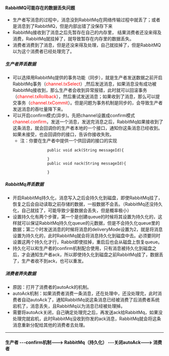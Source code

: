 #### RabbitMQ可能存在的数据丢失问题
- 生产者写消息的过程中，消息没到RabbitMq在网络传输过程中就丢了；或者是消息到了RabbitMQ，但是内部出错了没保存下来
- RabbitMq接收到了消息之后先暂存在自己的内存里， 结果消费者还没来得及消费，RabbitMq就挂掉了，就导致暂存在内存里的数据丢失。
- 消费者消费到了消息，但是还没来得及处理，自己就挂掉了，但是RabbitMQ以为这个消费者已经处理完了。
##### 生产者弄丢数据
- 可以选择用RabbitMq提供的<font bgcolor= "yellow">事务功能（同步）</font>，就是生产者发送数据之前开启RabbitMq事务（<font color="red">channel.txSelect</font>）,然后发送消息，如果消息没有成功被RabbitMq接收到，那么生产者会收到异常报错，此时就可以回滚事务（<font color="red">channel.txRollback</font>），然后重试发送消息；如果收到了消息，那么可以提交事务（<font color="red">channel.txCommit</font>）。但是问题为事务机制是同步的，会导致生产者发送消息的吞吐量降下来。
- 可以开启<font bgcolor= "yellow">confirm模式(异步)</font>。先把channel设置成confirm模式<font color="red">channel.confirm</font>，发送一个消息，发送完消息之后，RabbitMq如果接收到了这条消息，就会回调你的生产者本地的一个接口，通知你这条消息已经收到。如果未接受，也会回调你的接口，告诉你接收失败。
    - 注：你要在生产者中提供一个供回调的接口的实现
        ```
                    public void ack(String messageId){
                        
                    }
                    public void nack(String messageId){
                        
                    }
        ```
##### RabbitMq弄丢数据
- 开启RabbitMq持久化，消息写入之后会持久化到磁盘，即使RabbitMq挂了，恢复之后会自动读取之前存储的数据，一般数据不会丢。（RabbitMq还没持久化，自己就挂了，可能导致少量数据会丢失，但是概率极小）
- 设置持久化有两个步骤，第一个是创建queue的时候将其设置为持久化的，这样就可以保证RabbitMq持久化queue的元数据，但是不会持久化queue里的数据；第二个时发送消息的时候将消息的deliveryMode设置为2，就是将消息设置为持久化的，此时RabbitMq就会将消息持久化到磁盘中去。必须要同时设置这两个持久化才行，Rabbit即使挂掉，重启后也会从磁盘上恢复queue。
- 持久化可以和生产者的confirm机制配合使用，只有消息被持久化到磁盘之后，才会通知生产者ack，所以即使持久化到磁盘之前RabbitMq挂了，数据丢了，生产者收不到ack，也可以重发。
##### 消费者弄失数据
- 原因：打开了消费者的autoAck的机制。
- autoAck机制：如果消费者消费一条消息，还在处理中，还没处理完，此时消费者自动autoAck了，通知RabbitMq说这条消息已经被消费了后消费者系统宕机了，消息丢失，且RabbitMq以为消息已经被处理掉。 
- 需要将autoAck关闭，自己确定处理完之后，再发送ack给RabbitMq，如果没处理完就宕机，此时RabbitMq没收到你发的ack消息，RabbitMq就会将这条消息重新分配给其他的消费者去处理。
---
#### 生产者 ---confirm机制---> RabbitMq（持久化） ---关闭autoAck---> 消费者
